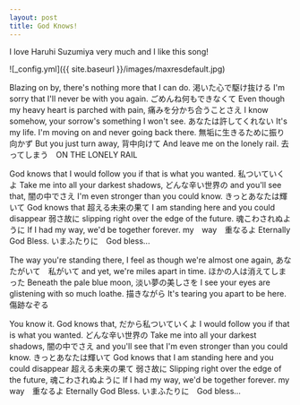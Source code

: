 ```yaml
---
layout: post
title: God Knows!
---
```


I love Haruhi Suzumiya very much and I like this song!

![_config.yml]({{ site.baseurl }}/images/maxresdefault.jpg)

Blazing on by, there's nothing more that I can do.
渇いた心で駆け抜ける
I'm sorry that I'll never be with you again.
ごめんね何もできなくて
Even though my heavy heart is parched with pain,
痛みを分かち合うことさえ
I know somehow, your sorrow's something I won't see.
あなたは許してくれない
It's my life. I'm moving on and never going back there.
無垢に生きるために振り向かず
But you just turn away,
背中向けて
And leave me on the lonely rail.
去ってしまう　ON THE LONELY RAIL


God knows that I would follow you if that is what you wanted.
私ついていくよ
Take me into all your darkest shadows,
どんな辛い世界の
and you'll see that,
闇の中でさえ
I'm even stronger than you could know.
きっとあなたは輝いて
God knows that
超える未来の果て
I am standing here and you could disappear
弱さ故に
slipping right over the edge of the future.
魂こわされぬように
If I had my way, we'd be together forever.
my　way　重なるよ
Eternally God Bless.
いまふたりに　God bless...

The way you're standing there, I feel as though we're almost one again,
あなたがいて　私がいて
and yet, we're miles apart in time.
ほかの人は消えてしまった
Beneath the pale blue moon,
淡い夢の美しさを
I see your eyes are glistening with so much loathe.
描きながら
It's tearing you apart to be here.
傷跡なぞる

You know it. God knows that,
だから私ついていくよ
I would follow you if that is what you wanted.
どんな辛い世界の
Take me into all your darkest shadows,
闇の中でさえ
and you'll see that I'm even stronger than you could know.
きっとあなたは輝いて
God knows that I am standing here and you could disappear
超える未来の果て 弱さ故に
Slipping right over the edge of the future,
魂こわされぬように
If I had my way, we'd be together forever.
my　way　重なるよ
Eternally God Bless.
いまふたりに　God bless...
